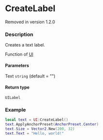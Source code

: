 # CreateLabel

<div class="alert alert-danger">Removed in version 1.2.0</div>

### Description
Creates a text label.

Function of [UI](../../)

#### Parameters
Text `string` (default = "")

#### Return type
`UILabel`

### Example
```lua
local text = UI:CreateLabel()
text.ApplyAnchorPreset(AnchorPreset.Center)
text.Size = Vector2.New(200, 32)
text.Text = "Hello, world!"
```